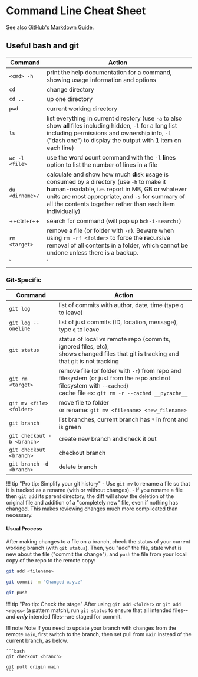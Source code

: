 # Command Line Cheat Sheet
<!-- Disable rule for in-line HTML; it is needed for better table formatting and brackets aren't recognized as being in a code block by the linter on this page. -->
<!-- markdownlint-disable MD033 -->
See also [GitHub's Markdown Guide](https://docs.github.com/en/get-started/writing-on-github/getting-started-with-writing-and-formatting-on-github/basic-writing-and-formatting-syntax).

## Useful bash and git

<!-- The pipe in the final row of this column isn't recognized as being in a code block by the linter
     so this rule must be ignored here to avoid errors -->
<!-- markdownlint-disable MD056 -->
| Command | Action |
| --- | --- |
| `<cmd> -h` |          print the help documentation for a command, showing usage information and options |
| `cd`	|		change directory |
|`cd ..` |		up one directory |
| `pwd` | 		current working directory |
| `ls` | 		list everything in current directory (use `-a` to also show **a**ll files including hidden, `-l` for a **l**ong list including permissions and ownership info, `-1` ("dash one") to display the output with **1** item on each line) |
| `wc -l <file>` |      use the **w**ord **c**ount command with the `-l` **l**ines option to list the number of lines in a file |
| `du <dirname>/`|      calculate and show how much **d**isk **u**sage is consumed by a directory (use `-h` to make it **h**uman-readable, i.e. report in MB, GB or whatever units are most appropriate, and `-s` for **s**ummary of all the contents together rather than each item individually) |
| ++ctrl+r++ |		search for command (will pop up `bck-i-search:`) |
| `rm <target>` |       remove a file (or folder with `-r`). Beware when using `rm -rf <folder>` to **f**orce the **r**ecursive removal of all contents in a folder, which cannot be undone unless there is a backup. |
| `<cmd1> | <cmd2>` |   The "pipe" operator (++pipe++) feeds the output of the first command (`cmd1`) to the input of the second command (`cmd2`). For example, show the total number of files in a directory with `ls -1 <dir> | wc -l` |
<!-- markdownlint-enable MD056 -->

### Git-Specific

| Command | Action |
| --- | --- |
| `git log`   | 		list of commits with author, date, time (type `q` to leave) |
| `git log --oneline` | 		list of just commits (ID, location, message), type `q` to leave |
| `git status`  | 	status of local vs remote repo (commits, ignored files, etc), <br> shows changed files that git is tracking and that git is not tracking   |
| `git rm <target>`   | 		remove file (or folder with `-r`) from repo and filesystem (or just from the repo and not filesystem with `--cached`) <br>cache file ex: `git rm -r --cached __pycache__` |
| `git mv <file> <folder>`   | 			move file to folder <br>or rename: `git mv <filename> <new_filename>` |
| `git branch`   | 				list branches, current branch has `*` in front and is green |
| `git checkout -b <branch>`   | 		create new branch and check it out |
| `git checkout <branch>`   |			checkout branch |
| `git branch -d <branch>`   | 			delete branch |

!!! tip "Pro tip: Simplify your git history"
    - Use `git mv` to rename a file so that it is tracked as a rename (with or without changes).
    - If you rename a file then `git add` its parent directory, the diff will show the deletion of the original file and addition of a "completely new" file, even if nothing has changed. This makes reviewing changes much more complicated than necessary.

#### Usual Process

After making changes to a file on a branch, check the status of your current working branch (with `git status`). Then, you "add" the file, state what is new about the file ("commit the change"), and `push` the file from your local copy of the repo to the remote copy:

```bash
git add <filename>

git commit -m "Changed x,y,z"

git push
```

!!! tip "Pro tip: Check the stage"
    After using `git add <folder>` or `git add <regex>` (a pattern match), run `git status` to ensure that all intended files--and ***only*** intended files--are staged for commit.

!!! note Note
    If you need to update your branch with changes from the remote `main`, first switch to the branch, then set pull from `main` instead of the current branch, as below.

    ```bash
    git checkout <branch>		

    git pull origin main
    ```
